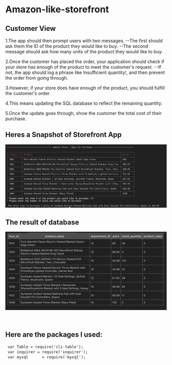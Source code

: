 
# Amazon-like-storefront

## Customer View
1.The app should then prompt users with two messages.
  --The first should ask them the ID of the product they would like to buy.
  --The second message should ask how many units of the product they would like to buy.
  
2.Once the customer has placed the order, your application should check if your store has enough of the product to meet the customer's request.
  --If not, the app should log a phrase like Insufficient quantity!, and then prevent the order from going through.
  
3.However, if your store does have enough of the product, you should fulfill the customer's order.

4.This means updating the SQL database to reflect the remaining quantity.

5.Once the update goes through, show the customer the total cost of their purchase.

## Heres a Snapshot of Storefront App

![](https://github.com/tejpoudel/amazon-like-storefront/blob/master/result.png)

## The result of database

![](https://github.com/tejpoudel/amazon-like-storefront/blob/master/database.png)

<br>

## Here are the packages I used: 
     var Table = require('cli-table');
     var inquirer = require('inquirer');
     var mysql      = require('mysql');
